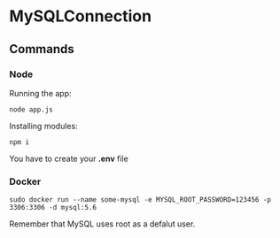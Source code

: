 # MySQLConnection

## Commands
### Node
Running the app:

`node app.js
`

Installing modules:

`npm i
`

You have to create your **.env** file

### Docker
`sudo docker run --name some-mysql -e MYSQL_ROOT_PASSWORD=123456 -p 3306:3306 -d mysql:5.6
`

Remember that MySQL uses root as a defalut user.
